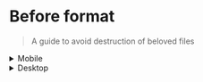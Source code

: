 <!-- markdownlint-disable MD033 -->

# Before format

> A guide to avoid destruction of beloved files

<details>
  <summary>Mobile</summary>

- [ ] list useful installed apps
- [ ] backup SD card content and wipe folders
- [ ] authenticator : export accounts, take a picture with another device
- [ ] check if some SMS need to be backup
- [ ] sync various accounts (Google at least)

PS: nothing to do with steam app, steam guard will be overwrite with the new install

</details>

<details>
  <summary>Desktop</summary>

## General

- [ ] connections configs from FileZilla, mRemoteNG, Putty, WinSCP, etc
- [ ] desktop folder
- [ ] downloads folder (should be on another partition)
- [ ] hostname & hosts file
- [ ] anything interesting in user home folder
- [ ] ssh keys, do `ls -la ~/.ssh` to check for existing ones
- [ ] git/npm/xyz configs in home (handled by snippet/config)
- [ ] virtual machines
- [ ] git projects
- [ ] printers settings/ip
- [ ] start snippet/config/sync
- [ ] list of useful installed apps

## Windows only

- [ ] if re-installing windows and need to keep a partition alive like `D:/`, don't forget to disable BitLocker before format
- [ ] do not install any Windows N versions, it will bring issues with Spotify, webcam, etc, thanks windows
- [ ] `%AppData%\FileZilla\sitemanager.xml`
- [ ] `%AppData%\mRemoteNG\confCons.xml`
- [ ] copy useful installed apps to a `_previously-installed-apps` folder
- [ ] backup portable apps folder
- [ ] go to `%AppData%` and for each Local, LocalLow, Roaming => update snippet/config with missing configs
- [ ] start cmd as admin & list installed choco packages `choco list --id-only`, then update `after-format-init-system.md` on this repo if needed
- [ ] list other apps that need manual installation
- [ ] check games in `C:\Games` and if needed, backup saved games in `C:\Users\User\Documents\...`
- [ ] if using a custom windows, update `Projects\github\ntlite-configs\readme.md` with feedbacks
- [ ] `node ~/Projects/github/monorepo/apps/one-file/check-apps.cli.js "/d/Apps/"`

## Linux only

- [ ] wifi/eth security connectivity settings
- [ ] list useful installed programs
  - `apt-mark showmanual`
  - `flatpak list`
  - `snap list`
  - `history | grep apt`
  - `dpkg --get-selections`
- [ ] remember to activate disk encryption on next install

</details>
